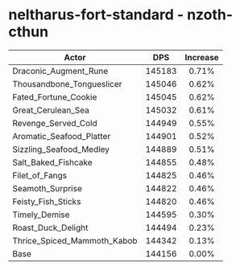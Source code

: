 # neltharus-fort-standard - nzoth-cthun
| Actor | DPS | Increase |
|---|:---:|:---:|
|Draconic_Augment_Rune|145183|0.71%|
|Thousandbone_Tongueslicer|145046|0.62%|
|Fated_Fortune_Cookie|145045|0.62%|
|Great_Cerulean_Sea|145032|0.61%|
|Revenge_Served_Cold|144949|0.55%|
|Aromatic_Seafood_Platter|144901|0.52%|
|Sizzling_Seafood_Medley|144889|0.51%|
|Salt_Baked_Fishcake|144855|0.48%|
|Filet_of_Fangs|144825|0.46%|
|Seamoth_Surprise|144822|0.46%|
|Feisty_Fish_Sticks|144820|0.46%|
|Timely_Demise|144595|0.30%|
|Roast_Duck_Delight|144494|0.23%|
|Thrice_Spiced_Mammoth_Kabob|144342|0.13%|
|Base|144156|0.00%|
